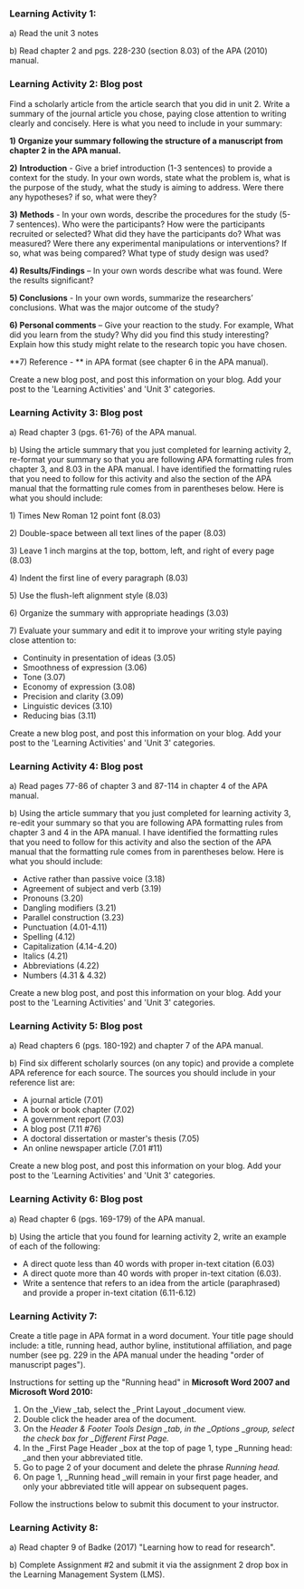 ### Learning Activity 1:

a\) Read the unit 3 notes

b\) Read chapter 2 and pgs. 228-230 \(section 8.03\) of the APA \(2010\) manual.

### Learning Activity 2: Blog post

Find a scholarly article from the article search that you did in unit 2.  Write a summary of the journal article you chose, paying close attention to writing clearly and concisely. Here is what you need to include in your summary:

**1\)** **Organize your summary following the structure of a manuscript from chapter 2 in the APA manual.**

**2\)** **Introduction** - Give a brief introduction \(1-3 sentences\) to provide a context for the study. In your own words, state what the problem is, what is the purpose of the study, what the study is aiming to address.  Were there any hypotheses? if so, what were they?

**3\)** **Methods** - In your own words, describe the procedures for the study \(5-7 sentences\). Who were the participants? How were the participants recruited or selected?  What did they have the participants do?  What was measured? Were there any experimental manipulations or interventions? If so, what was being compared? What type of study design was used?

**4\) Results/Findings** – In your own words describe what was found. Were the results significant?

**5\) Conclusions** - In your own words, summarize the researchers’ conclusions. What was the major outcome of the study?

**6\) Personal comments** – Give your reaction to the study. For example,  What did you learn from the study? Why did you find this study interesting? Explain how this study might relate to the research topic you have chosen.

**7\) Reference - ** in APA format \(see chapter 6 in the APA manual\).

Create a new blog post, and post this information on your blog.  Add your post to the 'Learning Activities' and 'Unit 3' categories.

### Learning Activity 3: Blog post

a\) Read chapter 3 \(pgs. 61-76\) of the APA manual.

b\) Using the article summary that you just completed for learning activity 2, re-format your summary so that you are following APA formatting rules from chapter 3, and 8.03 in the APA manual. I have identified the formatting rules that you need to follow for this activity and also the section of the APA manual that the formatting rule comes from in parentheses below.  Here is what you should include:

1\) Times New Roman 12 point font \(8.03\)

2\) Double-space between all text lines of the paper \(8.03\)

3\) Leave 1 inch margins at the top, bottom, left, and right of every page \(8.03\)

4\) Indent the first line of every paragraph \(8.03\)

5\) Use the flush-left alignment style \(8.03\)

6\) Organize the summary with appropriate headings \(3.03\)

7\) Evaluate your summary and edit it to improve your writing style paying close attention to:

* Continuity in presentation of ideas \(3.05\)
* Smoothness of expression \(3.06\)
* Tone \(3.07\)
* Economy of expression \(3.08\)
* Precision and clarity \(3.09\)
* Linguistic devices \(3.10\)
* Reducing bias \(3.11\)

Create a new blog post, and post this information on your blog.  Add your post to the 'Learning Activities' and 'Unit 3' categories.

### Learning Activity 4: Blog post

a\) Read pages 77-86 of chapter 3 and 87-114 in chapter 4 of the APA manual.

b\) Using the article summary that you just completed for learning activity 3, re-edit your summary so that you are following APA formatting rules from chapter 3 and 4 in the APA manual. I have identified the formatting rules that you need to follow for this activity and also the section of the APA manual that the formatting rule comes from in parentheses below.  Here is what you should include:

* Active rather than passive voice \(3.18\)
* Agreement of subject and verb \(3.19\)
* Pronouns \(3.20\)
* Dangling modifiers \(3.21\)
* Parallel construction \(3.23\)
* Punctuation \(4.01-4.11\) 
* Spelling \(4.12\)
* Capitalization \(4.14-4.20\)
* Italics \(4.21\)
* Abbreviations \(4.22\)
* Numbers \(4.31 & 4.32\)

Create a new blog post, and post this information on your blog.  Add your post to the 'Learning Activities' and 'Unit 3' categories.

### Learning Activity 5: Blog post

a\) Read chapters 6 \(pgs. 180-192\) and chapter 7 of the APA manual.

b\) Find six different scholarly sources \(on any topic\) and provide a complete APA reference for each source.  The sources you should include in your reference list are:

* A journal article \(7.01\)
* A book or book chapter \(7.02\)
* A government report \(7.03\)
* A blog post \(7.11 \#76\)
* A doctoral dissertation or master's thesis \(7.05\)
* An online newspaper article \(7.01 \#11\)

Create a new blog post, and post this information on your blog.  Add your post to the 'Learning Activities' and 'Unit 3' categories.

### Learning Activity 6: Blog post

a\) Read chapter 6 \(pgs. 169-179\) of the APA manual.

b\) Using the article that you found for learning activity 2, write an example of each of the following:

* A direct quote less than 40 words with proper in-text citation \(6.03\)
* A direct quote more than 40 words with proper in-text citation \(6.03\).
* Write a sentence that refers to an idea from the article \(paraphrased\) and provide a proper in-text citation \(6.11-6.12\)

### Learning Activity 7:

Create a title page in APA format in a word document.  Your title page should include: a title, running head, author byline, institutional affiliation, and page number \(see pg. 229 in the APA manual under the heading "order of manuscript pages"\).

Instructions for setting up the "Running head" in **Microsoft Word 2007 and Microsoft Word 2010:**

1. On the \_View \_tab, select the \_Print Layout \_document view.
2. Double click the header area of the document.
3. On the _Header & Footer Tools Design \_tab, in the \_Options \_group, select the check box for \_Different First Page._
4. In the \_First Page Header \_box at the top of page 1, type \_Running head: \_and then your abbreviated title.
5. Go to page 2 of your document and delete the phrase _Running head._
6. On page 1, \_Running head \_will remain in your first page header, and only your abbreviated title will appear on subsequent pages.

Follow the instructions below to submit this document to your instructor.

### Learning Activity 8:

a\) Read chapter 9 of Badke \(2017\) "Learning how to read for research".

b\) Complete Assignment \#2 and submit it via the assignment 2 drop box in the Learning Management System \(LMS\).

